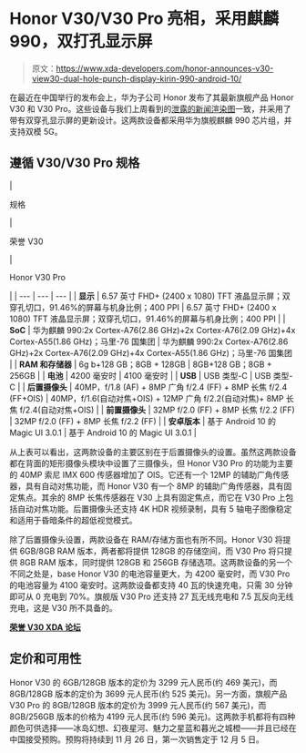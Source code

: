 # Honor V30/V30 Pro 亮相，采用麒麟 990，双打孔显示屏

> 原文：<https://www.xda-developers.com/honor-announces-v30-view30-dual-hole-punch-display-kirin-990-android-10/>

在最近在中国举行的发布会上，华为子公司 Honor 发布了其最新旗舰产品 Honor V30 和 V30 Pro。这些设备与我们上周看到的[泄露的新闻渲染图](https://www.xda-developers.com/honor-v30-punch-hole-display-5g-launching-china-november-26/)一致，并采用了带有双穿孔显示屏的更新设计。这两款设备都采用华为旗舰麒麟 990 芯片组，并支持双模 5G。

## 遵循 V30/V30 Pro 规格

| 

规格

 | 

荣誉 V30

 | 

Honor V30 Pro

 |
| --- | --- | --- |
| **显示** | 6.57 英寸 FHD+ (2400 x 1080) TFT 液晶显示屏；双穿孔切口，91.46%的屏幕与机身比例；400 PPI | 6.57 英寸 FHD+ (2400 x 1080) TFT 液晶显示屏；双穿孔切口，91.46%的屏幕与机身比例；400 PPI |
| **SoC** | 华为麒麟 990:2x Cortex-A76(2.86 GHz)+2x Cortex-A76(2.09 GHz)+4x Cortex-A55(1.86 GHz)；马里-76 国集团 | 华为麒麟 990:2x Cortex-A76(2.86 GHz)+2x Cortex-A76(2.09 GHz)+4x Cortex-A55(1.86 GHz)；马里-76 国集团 |
| **RAM 和存储器** | 6g b+128 GB；8GB + 128GB | 8GB+128 GB；8GB + 256GB |
| **电池** | 4200 毫安时 | 4100 毫安时 |
| **USB** | USB 类型-C | USB 类型-C |
| **后置摄像头** | 40MP，f/1.8 (AF) + 8MP 广角 f/2.4 (FF) + 8MP 长焦 f/2.4 (FF+OIS) | 40MP，f/1.6(自动对焦+OIS) + 12MP 广角 f/2.2(自动对焦)+ 8MP 长焦 f/2.4(自动对焦+OIS) |
| **前置摄像头** | 32MP f/2.0 (FF) + 8MP 长焦 f/2.2 (FF) | 32MP f/2.0 (FF) + 8MP 长焦 f/2.2 (FF) |
| **安卓版本** | 基于 Android 10 的 Magic UI 3.0.1 | 基于 Android 10 的 Magic UI 3.0.1 |

从上表可以看出，这两款设备的主要区别在于后置摄像头的设置。虽然这两款设备都在背面的矩形摄像头模块中设置了三摄像头，但 Honor V30 Pro 的功能为主要的 40MP 索尼 IMX 600 传感器增加了 OIS。它还有一个 12MP 的辅助广角传感器，具有自动对焦功能，而 Honor V30 有一个 8MP 的辅助广角传感器，具有固定焦点。其余的 8MP 长焦传感器在 V30 上具有固定焦点，而它在 V30 Pro 上包括自动对焦功能。后置摄像头还支持 4K HDR 视频录制，具有 5 轴电子图像稳定和适用于昏暗条件的超低视觉模式。

除了后置摄像头设置，两款设备在 RAM/存储方面也有所不同。Honor V30 将提供 6GB/8GB RAM 版本，两者都将提供 128GB 的存储空间，而 V30 Pro 将只提供 8GB RAM 版本，同时提供 128GB 和 256GB 存储选项。这两款设备的另一个不同之处是，base Honor V30 的电池容量更大，为 4200 毫安时，而 V30 Pro 的电池容量为 4100 毫安时。这两款设备都支持 40 瓦的快速充电，只需 30 分钟即可从 0 充电到 70%。旗舰版 V30 Pro 还支持 27 瓦无线充电和 7.5 瓦反向无线充电，这是 V30 所不具备的。

**[荣誉 V30 XDA 论坛](https://forum.xda-developers.com/honor-v30)**

## 定价和可用性

Honor V30 的 6GB/128GB 版本的定价为 3299 元人民币(约 469 美元)，而 8GB/128GB 版本的定价为 3699 元人民币(约 525 美元)。另一方面，旗舰产品 V30 Pro 的 8GB/128GB 版本的定价为 3999 元人民币(约 567 美元)，而 8GB/256GB 版本的价格为 4199 元人民币(约 596 美元)。这两款手机都将有四种颜色可供选择——冰岛幻想、幻夜星河、魅力之星蓝和暮光之城橙——并且已经在中国接受预购。预购将持续到 11 月 26 日，第一次销售定于 12 月 5 日。